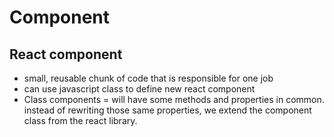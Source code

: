 # Component
## React component 
*   small, reusable chunk of code that is responsible for one job
*   can use javascript class to define new react component
*   Class components = will have some methods and properties in common. instead of rewriting those same properties, we extend the component class from the react library.